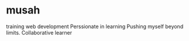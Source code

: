 # musah
training web development
Perssionate in learning 
Pushing myself beyond limits.
Collaborative learner

